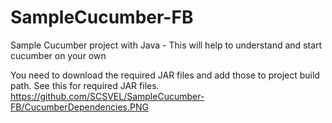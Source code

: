 # SampleCucumber-FB
Sample Cucumber project with Java - This will help to understand and start cucumber on your own

You need to download the required JAR files and add those to project build path. See this for required JAR files. https://github.com/SCSVEL/SampleCucumber-FB/CucumberDependencies.PNG
